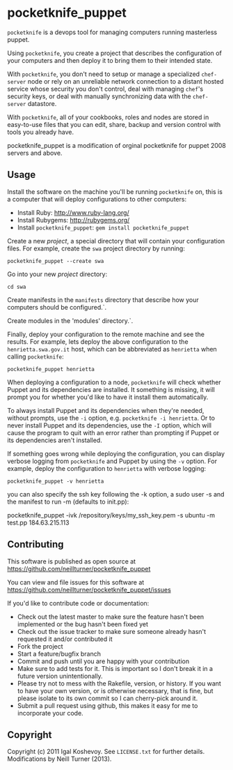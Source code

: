 pocketknife_puppet
===================

`pocketknife` is a devops tool for managing computers running masterless puppet.

Using `pocketknife`, you create a project that describes the configuration of your computers and then deploy it to bring them to their intended state.

With `pocketknife`, you don't need to setup or manage a specialized `chef-server` node or rely on an unreliable network connection to a distant hosted service whose security you don't control, deal with managing `chef`'s security keys, or deal with manually synchronizing data with the `chef-server` datastore.

With `pocketknife`, all of your cookbooks, roles and nodes are stored in easy-to-use files that you can edit, share, backup and version control with tools you already have.

pocketknife_puppet is a modification of orginal pocketknife for puppet 2008 servers and above. 

Usage
-----

Install the software on the machine you'll be running `pocketknife` on, this is a computer that will deploy configurations to other computers:

* Install Ruby: http://www.ruby-lang.org/
* Install Rubygems: http://rubygems.org/
* Install `pocketknife_puppet`: `gem install pocketknife_puppet`

Create a new *project*, a special directory that will contain your configuration files. For example, create the `swa` project directory by running:

    pocketknife_puppet --create swa

Go into your new *project* directory:

    cd swa

Create manifests in the `manifests` directory that describe how your computers should be configured.`.

Create modules in the 'modules' directory.`.


Finally, deploy your configuration to the remote machine and see the results. For example, lets deploy the above configuration to the `henrietta.swa.gov.it` host, which can be abbreviated as `henrietta` when calling `pocketknife`:

    pocketknife_puppet henrietta

When deploying a configuration to a node, `pocketknife` will check whether Puppet and its dependencies are installed. It something is missing, it will prompt you for whether you'd like to have it install them automatically.

To always install Puppet and its dependencies when they're needed, without prompts, use the `-i` option, e.g. `pocketknife -i henrietta`. Or to never install Puppet and its dependencies, use the `-I` option, which will cause the program to quit with an error rather than prompting if Puppet or its dependencies aren't installed.

If something goes wrong while deploying the configuration, you can display verbose logging from `pocketknife` and Puppet by using the `-v` option. For example, deploy the configuration to `henrietta` with verbose logging:

    pocketknife_puppet -v henrietta

you can also specify the ssh key following the -k option, a sudo user -s and the manifest to run -m (defaults to init.pp):

   pocketknife_puppet -ivk /repository/keys/my_ssh_key.pem -s  ubuntu -m test.pp 184.63.215.113

Contributing
------------

This software is published as open source at https://github.com/neillturner/pocketknife_puppet

You can view and file issues for this software at https://github.com/neillturner/pocketknife_puppet/issues

If you'd like to contribute code or documentation:

* Check out the latest master to make sure the feature hasn't been implemented or the bug hasn't been fixed yet
* Check out the issue tracker to make sure someone already hasn't requested it and/or contributed it
* Fork the project
* Start a feature/bugfix branch
* Commit and push until you are happy with your contribution
* Make sure to add tests for it. This is important so I don't break it in a future version unintentionally.
* Please try not to mess with the Rakefile, version, or history. If you want to have your own version, or is otherwise necessary, that is fine, but please isolate to its own commit so I can cherry-pick around it.
* Submit a pull request using github, this makes it easy for me to incorporate your code.

Copyright
---------

Copyright (c) 2011 Igal Koshevoy. See `LICENSE.txt` for further details.
Modifications by Neill Turner (2013). 
